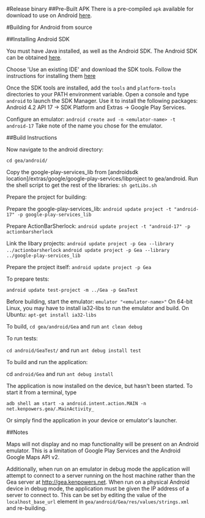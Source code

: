 #Release binary
##Pre-Built APK
There is a pre-compiled `apk` available for download to use on Android [here](https://s3.amazonaws.com/OpenGea/GeaBETA.apk).

#Building for Android from source

##Installing Android SDK

You must have Java installed, as well as the Android SDK. The Android SDK can be obtained [here](
http://developer.android.com/sdk/index.html).

Choose 'Use an existing IDE' and download the SDK tools. Follow the instructions for installing them [here](http://developer.android.com/sdk/installing/index.html)

Once the SDK tools are installed, add the `tools` and `platform-tools` directories to your PATH environment variable. Open a console and type `android` to launch the SDK Manager. Use it to install the following packages: Android 4.2 API 17 -> SDK Platform and Extras -> Google Play Services.

Configure an emulator: `android create avd -n <emulator-name> -t android-17`
Take note of the name you chose for the emulator.

##Build Instructions

Now navigate to the android directory:

`cd gea/android/`

Copy the google-play-services_lib from [androidsdk location]/extras/google/google-play-services/libproject to gea/android.
Run the shell script to get the rest of the libraries: `sh getLibs.sh` 

Prepare the project for building:

Prepare the google-play-services_lib: `android update project -t "android-17" -p google-play-services_lib`

Prepare ActionBarSherlock: `android update project -t "android-17" -p actionbarsherlock`

Link the libary projects: 
`android update project -p Gea --library ../actionbarsherlock`
`android update project -p Gea --library ../google-play-services_lib`

Prepare the project itself: `android update project -p Gea`

To prepare tests:

`android update test-project -m ../Gea -p GeaTest`

Before building, start the emulator: `emulator "<emulator-name>"`
On 64-bit Linux, you may have to install ia32-libs to run the emulator and build. On Ubuntu: `apt-get install ia32-libs`

To build, `cd gea/android/Gea` and run `ant clean debug`

To run tests:

`cd android/GeaTest/` and run `ant debug install test`

To build and run the application:

cd `android/Gea` and run `ant debug install`

The application is now installed on the device, but hasn't been started. To start it from a terminal, type

`adb shell am start -a android.intent.action.MAIN -n net.kenpowers.gea/.MainActivity_`

Or simply find the application in your device or emulator's launcher.

##Notes

Maps will not display and no map functionality will be present on an Android emulator. This is a limitation of Google Play Services and the Android Google Maps API v2.

Additionally, when run on an emulator in debug mode the application will attempt to connect to a server running on the host machine rather than the Gea server at http://gea.kenpowers.net. When run on a physical Android device in debug mode, the application must be given the IP address of a server to connect to. This can be set by editing the value of the `localhost_base_url` element in `gea/android/Gea/res/values/strings.xml` and re-building.

